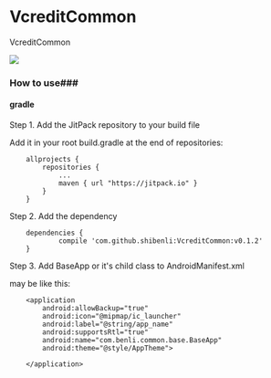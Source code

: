 # VcreditCommon
VcreditCommon

[![](https://jitpack.io/v/shibenli/VcreditCommon.svg)](https://jitpack.io/#shibenli/VcreditCommon)

### How to use###

#### gradle
Step 1. Add the JitPack repository to your build file

Add it in your root build.gradle at the end of repositories:

```
	allprojects {
		repositories {
			...
			maven { url "https://jitpack.io" }
		}
	}
```

Step 2. Add the dependency
```
	dependencies {
	        compile 'com.github.shibenli:VcreditCommon:v0.1.2'
	}
```

Step 3. Add BaseApp or it's child class to AndroidManifest.xml

  may be like this:

```
    <application
        android:allowBackup="true"
        android:icon="@mipmap/ic_launcher"
        android:label="@string/app_name"
        android:supportsRtl="true"
        android:name="com.benli.common.base.BaseApp"
        android:theme="@style/AppTheme">

    </application>
  ```
